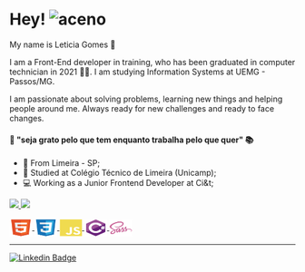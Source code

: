 # Hey! <img src="https://user-images.githubusercontent.com/69720222/165953791-7992b966-81b7-4947-bff2-5a0f645c4dc5.gif" alt="aceno" width="40" height="40"> 
My name is Leticia Gomes 👩

I am a Front-End developer in training, who has been graduated in computer technician in 2021 👩‍💻.
I am studying Information Systems at UEMG - Passos/MG.

I am passionate about solving problems, learning new things and helping people around me. Always ready for new challenges and ready to face changes.


#### 🎯 "seja grato pelo que tem enquanto trabalha pelo que quer"  📚

- 📍 From Limeira - SP;
- 🏫 Studied at Colégio Técnico de Limeira (Unicamp);
- 💻 Working as a Junior Frontend Developer at Ci&t;

<div>
  <a href="https://github.com/LeticiaGS">
  <img height="180em" src="https://github-readme-stats.vercel.app/api?username=LeticiaGS&show_icons=true&theme=dracula&include_all_commits=true&count_private=true"/>
  <img height="180em" src="https://github-readme-stats.vercel.app/api/top-langs/?username=LeticiaGS&layout=compact&langs_count=7&theme=dracula"/>
</div>

 <div style="display: inline_block"><br>
  <img align="center" alt="Le-HTML" height="30" width="40" src="https://raw.githubusercontent.com/devicons/devicon/master/icons/html5/html5-original.svg">
  <img align="center" alt="Le-CSS" height="30" width="40" src="https://raw.githubusercontent.com/devicons/devicon/master/icons/css3/css3-original.svg">
  <img align="center" alt="Le-Js" height="30" width="40" src="https://raw.githubusercontent.com/devicons/devicon/master/icons/javascript/javascript-plain.svg">
  <img align="center" alt="Le-Csharp" height="30" width="40" src="https://raw.githubusercontent.com/devicons/devicon/master/icons/csharp/csharp-original.svg">
  <img align="center" alt="Le-Csharp" height="30" width="40" src="https://github.com/devicons/devicon/blob/master/icons/sass/sass-original.svg">
</div>
 
 <hr>

 [![Linkedin Badge](https://img.shields.io/badge/-LinkedIn-blue?style=flat-square&logo=Linkedin&logoColor=white&link=https://www.linkedin.com/in/let%C3%ADcia-gomes002/)](https://www.linkedin.com/in/let%C3%ADcia-gomes002/)

